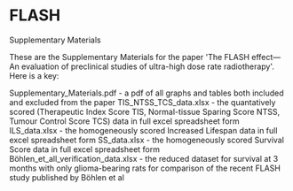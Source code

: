 # FLASH
Supplementary Materials

These are the Supplementary Materials for the paper 'The FLASH effect—An evaluation of preclinical studies of
ultra-high dose rate radiotherapy'. Here is a key:

Supplementary_Materials.pdf - a pdf of all graphs and tables both included and excluded from the paper
TIS_NTSS_TCS_data.xlsx - the quantatively scored (Therapeutic Index Score TIS, Normal-tissue Sparing Score NTSS, Tumour Control Score TCS) data in full excel spreadsheet form
ILS_data.xlsx - the homogeneously scored Increased Lifespan data in full excel spreadsheet form
SS_data.xlsx - the homogeneously scored Survival Score data in full excel spreadsheet form
Böhlen_et_all_verification_data.xlsx - the reduced dataset for survival at 3 months with only glioma-bearing rats for comparison of the recent FLASH study published by Böhlen et al

